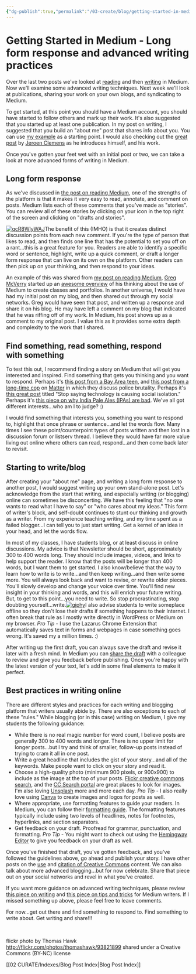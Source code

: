 ```yaml
---
{"dg-publish":true,"permalink":"/03-create/blog/getting-started-in-medium-long-form-response-and-advanced-writing-practices/","title":"Getting Started in Medium: Long form response and advanced writing practices","tags":["blogging","medium","online-content-construction","writing"]}
---
```


# Getting Started in Medium - Long form response and advanced writing practices

Over the last two posts we've looked at [reading](https://medium.com/@wiobyrne/getting-started-in-medium-reading-annotating-commenting-and-recommending-757f43be83ee#.p2cgqed9r) and then [writing](https://medium.com/the-slackerati/getting-started-in-medium-drafting-writing-and-publishing-58c7321e5eff) in Medium. Now we'll examine some advanced writing techniques. Next week we'll look at publications, sharing your work on your own blogs, and syndicating to Medium.

To get started, at this point you should have a Medium account, you should have started to follow others and mark up their work. It's also suggested that you started up at least one publication. In my post on writing, I suggested that you build an "about me" post that shares info about you. You can use [my example](https://medium.com/@wiobyrne/about-me-24a63f26e391#.oelysvlac) as a starting point. I would also checking out the [great post](https://medium.com/@jeroencl/about-me-love-to-collaborate-online-e3459a39a0a2) by [Jeroen Clemens](https://twitter.com/jeroencl) as he introduces himself, and his work.

Once you've gotten your feet wet with an initial post or two, we can take a look at more advanced forms of writing in Medium.

## Long form response

As we've discussed in [the post on reading Medium](https://medium.com/@wiobyrne/getting-started-in-medium-reading-annotating-commenting-and-recommending-757f43be83ee#.p2cgqed9r), one of the strengths of the platform is that it makes it very easy to read, annotate, and comment on posts. Medium lists each of these comments that you've made as "stories". You can review all of these stories by clicking on your icon in the top right of the screen and clicking on "drafts and stories".

[![qcR8WlyWAJ](images/qcR8WlyWAJ.gif)](http://wiobyrne.com/wp-content/uploads/2015/11/qcR8WlyWAJ.gif)The benefit of this (IMHO) is that it creates distinct discussion points from each new comment. If you're the type of person that likes to read, and then finds one line that has the potential to set you off on a rant...this is a great feature for you. Readers are able to identify a specific word or sentence, highlight, write up a quick comment, or draft a longer form response that can live on its own on the platform. Other readers can then pick up on your thinking, and then respond to your ideas.

An example of this was shared from [my post on reading Medium](https://medium.com/@wiobyrne/getting-started-in-medium-reading-annotating-commenting-and-recommending-757f43be83ee), [Greg McVerry](https://twitter.com/jgmac1106) started up an [awesome overview](https://medium.com/synapse/hacking-together-a-class-on-medium-c727fedd3e78) of his thinking about the use of Medium to create classes and portfolios. In another universe, I would have had my initial post on my blog, and then shared out through my social networks. Greg would have seen that post, and written up a response and share it on his blog. He may have left a comment on my blog that indicated that he was riffing off of my work. In Medium, his post shows up as a comment to my original post. I value this as it provides some extra depth and complexity to the work that I shared.

## Find something, read something, respond with something

To test this out, I recommend finding a story on Medium that will get you interested and inspired. Find something that gets you thinking and you want to respond. Perhaps it's [this post from a Bay Area teen](https://medium.com/matter/dear-officer-just-because-someone-has-a-badge-doesn-t-make-them-any-different-1586b33ab2df), and [this post from a long-time cop](https://medium.com/matter/dear-jessica-there-is-a-problem-with-police-culture-and-it-seems-to-be-getting-worse-every-day-a697d8f3dff3) on [Matter](https://medium.com/matter) in which they discuss police brutality. Perhaps it's [this great post](https://medium.com/digital-culturist/stop-saying-technology-is-causing-social-isolation-1e004de63a5e) titled "Stop saying technology is causing social isolation." Perhaps it's [this piece on why India Pale Ales (IPAs) are bad](https://medium.com/de-gustibus/india-pale-ales-ipas-are-bad-302f025949eb). We've all got different interests...who am I to judge? :)

I would find something that interests you, something you want to respond to, highlight that once phrase or sentence...and let the words flow. Many times I see these point/counterpoint types of posts written and then lost in a discussion forum or listserv thread. I believe they would have far more value living out online where others can read, respond...and then come back later to revisit.

## Starting to write/blog

After creating your "about me" page, and writing a long form response to another post, I would suggest writing up your own stand-alone post. Let's acknowledge from the start that writing, and especially writing (or blogging) online can sometimes be disconcerting. We have this feeling that "no one wants to read what I have to say" or "who cares about my ideas." This form of writer's block, and self-doubt continues to stunt our thinking and growth as a writer. From my experience teaching writing, and my time spent as a failed blogger...I can tell you to just start writing. Get a kernel of an idea in your head, and let the words flow.

In most of my classes, I have students blog, or at least discuss in online discussions. My advice is that Newsletter should be short, approximately 300 to 400 words long. They should include images, videos, and links to help support the reader. I know that the posts will be longer than 400 words, but I want them to get started. I also know/believe that the way to learn how to write is to write...and then keep writing...and then write some more. You will always look back and want to revise, or rewrite older pieces. You'll slowly develop and change your voice over time. You'll find new insight in your thinking and words, and this will enrich your future writing. But, to get to this point...you need to write. So stop procrastinating, stop doubting yourself...write.[![giphy](images/giphy.gif)](http://wiobyrne.com/wp-content/uploads/2015/11/giphy.gif)I also advise students to write someplace offline so they don't lose their drafts if something happens to their Internet. I often break that rule as I mostly write directly in WordPress or Medium on my browser. _Pro Tip_ - I use the Lazarus Chrome Extension that automatically saves text in forms and webpages in case something goes wrong. It's saved my a million times. :)

After writing up the first draft, you can always save the draft and revise it later with a fresh mind. In Medium you can [share the draft](https://medium.com/help-center/writing-128f049a7ad) with a colleague to review and give you feedback before publishing. Once you're happy with the latest version of your text, let's add in some final elements to make it perfect.

## Best practices in writing online

There are different styles and practices for each writing and blogging platform that writers usually abide by. There are also exceptions to each of these "rules." While blogging (or in this case) writing on Medium, I give my students the following guidance:

- While there is no real magic number for word count, I believe posts are generally 300 to 400 words and longer. There is no upper limit for longer posts...but I try and think of smaller, follow-up posts instead of trying to cram it all in one post.
- Write a great headline that includes the gist of your story...and all of the keywords. Make people want to click on your story and read it.
- Choose a high-quality photo (minimum 900 pixels, or 900x900) to include as the image at the top of your posts. [Flickr creative commons search](https://www.flickr.com/creativecommons/), and the [CC Search portal](http://search.creativecommons.org/) are great places to look for images. I'm also loving [Unsplash](https://unsplash.com/) more and more each day. _Pro Tip_ - I also really love using [Canva](https://www.canva.com/) to create images and logos for posts as well.
- Where appropriate, use formatting features to guide your readers. In Medium, you can follow their [formatting guide](https://medium.com/help-center/writing-128f049a7ad). The formatting features typically include using two levels of headlines, notes for footnotes, hyperlinks, and section separators.
- Get feedback on your draft. Proofread for grammar, punctuation, and formatting. _Pro Tip_ - You might want to check out using the [Hemingway Editor](http://www.hemingwayapp.com/) to give you feedback on your draft as well.

Once you've finished that draft, you've gotten feedback, and you've followed the guidelines above, go ahead and publish your story. I have other posts on the [use](http://wiobyrne.com/post-promote-and-protect-your-content-online-using-creative-commons-licensing/) and [citation of Creative Commons](http://wiobyrne.com/creative-commons-licensing-of-open-educational-content/) content. We can also talk about more advanced blogging...but for now celebrate. Share that piece out on your social networks and revel in what you've created.

If you want more guidance on advanced writing techniques, please review [this piece on writing](https://medium.com/help-center/writing-128f049a7ad) and [this piece on tips and tricks](https://medium.com/the-story/tips-and-tricks-for-medium-writers-1d79498101c3) for Medium writers. If I missed something up above, please feel free to leave comments.

For now...get out there and find something to respond to. Find something to write about. Get writing and share!!!

 

flickr photo by Thomas Hawk http://flickr.com/photos/thomashawk/93821899 shared under a Creative Commons (BY-NC) license

[[02 CURATE/Indexes/Blog Post Index\|Blog Post Index]]
